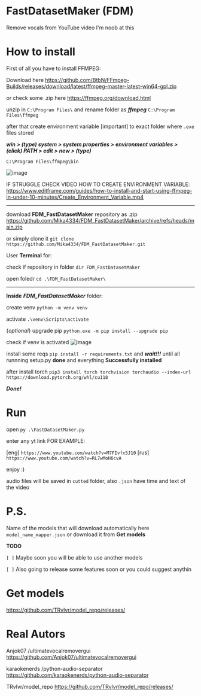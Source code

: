 # FastDatasetMaker (FDM)
Remove vocals from YouTube video
I'm noob at this

# How to install
First of all you have to install FFMPEG:

Download here 
https://github.com/BtbN/FFmpeg-Builds/releases/download/latest/ffmpeg-master-latest-win64-gpl.zip 

or check some .zip here
https://ffmpeg.org/download.html

unzip in ```C:\Program Files\``` and rename folder as **_ffmpeg_** ```C:\Program Files\ffmpeg```

after that create environment variable [important] to exact folder where ```.exe``` files stored

**_win > (type) system > system properties > environment variables > (click) PATH > edit > new > (type)_** 

```C:\Program Files\ffmpeg\bin```


![image](https://github.com/Mika4334/FDM_FastDatasetMaker/assets/44061554/665c0b1a-9a9c-46f4-b372-b1c9a095bd56)

IF STRUGGLE CHECK VIDEO HOW TO CREATE ENVIRONMENT VARIABLE: 
https://www.editframe.com/guides/how-to-install-and-start-using-ffmpeg-in-under-10-minutes/Create_Environment_Variable.mp4
___
download **FDM_FastDatasetMaker** repository as .zip https://github.com/Mika4334/FDM_FastDatasetMaker/archive/refs/heads/main.zip 

or simply clone it ```git clone https://github.com/Mika4334/FDM_FastDatasetMaker.git```

User **Terminal** for:

check if repository in folder ```dir FDM_FastDatasetMaker```

open foledr ```cd .\FDM_FastDatasetMaker\```
___
**Inside** **_FDM_FastDatasetMaker_** folder:

create venv ```python -m venv venv```

activate
 ```.\venv\Scripts\activate```

 {_optional_} upgrade pip ```python.exe -m pip install --upgrade pip```

check if venv is activated
![image](https://github.com/Mika4334/FDM_FastDatasetMaker/assets/44061554/1629db92-fee9-41cc-b928-d3b520f048a9)

install some reqs ```pip install -r requirements.txt``` and ***wait!!!*** until all runnning setup.py **done** and everything **Successfully installed**

after install torch ```pip3 install torch torchvision torchaudio --index-url https://download.pytorch.org/whl/cu118```

**_Done!_**

# Run
open ```py .\FastDatasetMaker.py```

enter any yt link FOR EXAMPLE: 

[eng]
 ```https://www.youtube.com/watch?v=M7FIvfx5J10```
[rus]
 ```https://www.youtube.com/watch?v=RL7wMoH6cvA```

enjoy :)

audio files will be saved in ```cutted``` folder, also ```.json``` have time and text of the video

# P.S.
Name of the models that will download automatically here ```model_name_mapper.json```
or download it from **Get models**

**TODO**

```[ ]``` Maybe soon you will be able to use another models

```[ ]``` Also going to release some features soon or you could suggest anythin

# Get models
https://github.com/TRvlvr/model_repo/releases/

# Real Autors 
Anjok07 /ultimatevocalremovergui
https://github.com/Anjok07/ultimatevocalremovergui

karaokenerds /python-audio-separator
https://github.com/karaokenerds/python-audio-separator

TRvlvr/model_repo
https://github.com/TRvlvr/model_repo/releases/
